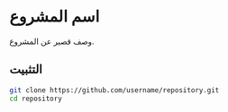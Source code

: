 # اسم المشروع

  وصف قصير عن المشروع.

  ## التثبيت
  ```bash
  git clone https://github.com/username/repository.git
  cd repository
